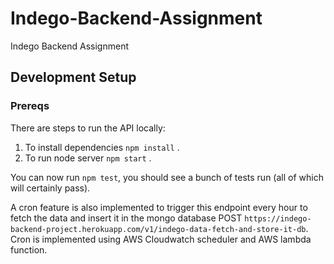 # Indego-Backend-Assignment
Indego Backend Assignment

## Development Setup
### Prereqs

There are steps to run the API locally:

1. To install dependencies `npm install` .
2. To run node server `npm start` .

You can now run `npm test`, you should see a bunch of tests run (all of which will certainly pass).

A cron feature is also implemented to trigger this endpoint every hour to fetch the data and insert it in the mongo database
POST `https://indego-backend-project.herokuapp.com/v1/indego-data-fetch-and-store-it-db`.
Cron is implemented using AWS Cloudwatch scheduler and AWS lambda function.